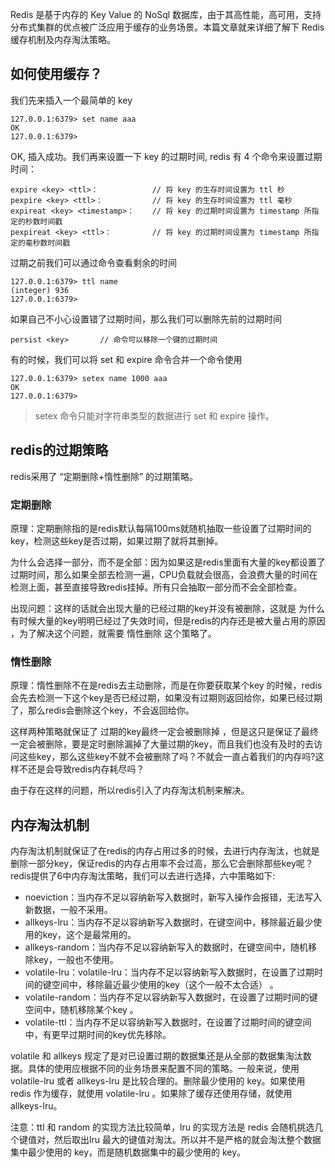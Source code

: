 
Redis 是基于内存的 Key Value 的 NoSql 数据库，由于其高性能，高可用，支持分布式集群的优点被广泛应用于缓存的业务场景。本篇文章就来详细了解下 Redis 缓存机制及内存淘汰策略。

## 如何使用缓存？

我们先来插入一个最简单的 key

```
127.0.0.1:6379> set name aaa
OK
127.0.0.1:6379>
```

OK, 插入成功。我们再来设置一下 key 的过期时间, redis 有 4 个命令来设置过期时间：

```
expire <key> <ttl>：            // 将 key 的生存时间设置为 ttl 秒
pexpire <key> <ttl>：           // 将 key 的生存时间设置为 ttl 毫秒
expireat <key> <timestamp>：    // 将 key 的过期时间设置为 timestamp 所指定的秒数时间戳
pexpireat <key> <ttl>：         // 将 key 的过期时间设置为 timestamp 所指定的毫秒数时间戳
```

过期之前我们可以通过命令查看剩余的时间

```
127.0.0.1:6379> ttl name
(integer) 936
127.0.0.1:6379>
```

如果自己不小心设置错了过期时间，那么我们可以删除先前的过期时间

```
persist <key>       // 命令可以移除一个键的过期时间
```

有的时候，我们可以将 set 和 expire 命令合并一个命令使用

```
127.0.0.1:6379> setex name 1000 aaa
OK
127.0.0.1:6379>
```

> setex 命令只能对字符串类型的数据进行 set 和 expire 操作。

## redis的过期策略

redis采用了 “定期删除+惰性删除”  的过期策略。

### 定期删除

原理：定期删除指的是redis默认每隔100ms就随机抽取一些设置了过期时间的key，检测这些key是否过期，如果过期了就将其删掉。

为什么会选择一部分，而不是全部：因为如果这是redis里面有大量的key都设置了过期时间，那么如果全部去检测一遍，CPU负载就会很高，会浪费大量的时间在检测上面，甚至直接导致redis挂掉。所有只会抽取一部分而不会全部检查。

出现问题：这样的话就会出现大量的已经过期的key并没有被删除，这就是 为什么有时候大量的key明明已经过了失效时间，但是redis的内存还是被大量占用的原因 ，为了解决这个问题，就需要 惰性删除 这个策略了。

### 惰性删除

原理：惰性删除不在是redis去主动删除，而是在你要获取某个key 的时候，redis会先去检测一下这个key是否已经过期，如果没有过期则返回给你，如果已经过期了，那么redis会删除这个key，不会返回给你。

这样两种策略就保证了 过期的key最终一定会被删除掉 ，但是这只是保证了最终一定会被删除，要是定时删除漏掉了大量过期的key，而且我们也没有及时的去访问这些key，那么这些key不就不会被删除了吗？不就会一直占着我们的内存吗?这样不还是会导致redis内存耗尽吗？

由于存在这样的问题，所以redis引入了内存淘汰机制来解决。

## 内存淘汰机制

内存淘汰机制就保证了在redis的内存占用过多的时候，去进行内存淘汰，也就是删除一部分key，保证redis的内存占用率不会过高，那么它会删除那些key呢？
redis提供了6中内存淘汰策略，我们可以去进行选择，六中策略如下:

* noeviction：当内存不足以容纳新写入数据时，新写入操作会报错，无法写入新数据，一般不采用。
* allkeys-lru：当内存不足以容纳新写入数据时，在键空间中，移除最近最少使用的key，这个是最常用的。
* allkeys-random：当内存不足以容纳新写入的数据时，在键空间中，随机移除key，一般也不使用。
* volatile-lru：volatile-lru：当内存不足以容纳新写入数据时，在设置了过期时间的键空间中，移除最近最少使用的key（这个一般不太合适）  。
* volatile-random：当内存不足以容纳新写入数据时，在设置了过期时间的键空间中，随机移除某个key  。
* volatile-ttl：当内存不足以容纳新写入数据时，在设置了过期时间的键空间中，有更早过期时间的key优先移除。

volatile 和 allkeys 规定了是对已设置过期的数据集还是从全部的数据集淘汰数据。具体的使用应根据不同的业务场景来配置不同的策略。一般来说，使用 volatile-lru 或者 allkeys-lru 是比较合理的。删除最少使用的 key。如果使用 redis 作为缓存，就使用 volatile-lru 。如果除了缓存还使用存储，就使用 allkeys-lru。

注意：ttl 和 random 的实现方法比较简单，lru 的实现方法是 redis 会随机挑选几个键值对，然后取出lru 最大的键值对淘汰。所以并不是严格的就会淘汰整个数据集中最少使用的 key，而是随机数据集中的最少使用的 key。
